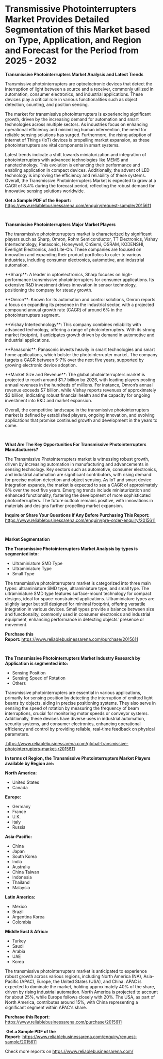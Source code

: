 <p><h1>Transmissive Photointerrupters Market Provides Detailed Segmentation of this Market based on Type, Application, and Region and Forecast for the Period from 2025 - 2032</h1></p><p><strong>Transmissive Photointerrupters Market Analysis and Latest Trends</strong></p>
<p><p>Transmissive photointerrupters are optoelectronic devices that detect the interruption of light between a source and a receiver, commonly utilized in automation, consumer electronics, and industrial applications. These devices play a critical role in various functionalities such as object detection, counting, and position sensing.</p><p>The market for transmissive photointerrupters is experiencing significant growth, driven by the increasing demand for automation and smart technologies across multiple sectors. As industries focus on enhancing operational efficiency and minimizing human intervention, the need for reliable sensing solutions has surged. Furthermore, the rising adoption of Internet of Things (IoT) devices is propelling market expansion, as these photointerrupters are vital components in smart systems.</p><p>Latest trends indicate a shift towards miniaturization and integration of photointerrupters with advanced technologies like MEMS and nanotechnology. This evolution is enhancing their performance and enabling application in compact devices. Additionally, the advent of LED technology is improving the efficiency and reliability of these systems. Overall, the Transmissive Photointerrupters Market is expected to grow at a CAGR of 8.4% during the forecast period, reflecting the robust demand for innovative sensing solutions worldwide.</p></p>
<p><strong>Get a Sample PDF of the Report:&nbsp;</strong> <a href="https://www.reliablebusinessarena.com/enquiry/request-sample/2015611?utm_campaign=1835&utm_medium=2&utm_source=Github&utm_content=ia&utm_term=17012025&utm_id=transmissive-photointerrupters">https://www.reliablebusinessarena.com/enquiry/request-sample/2015611</a></p>
<p>&nbsp;</p>
<p><strong>Transmissive Photointerrupters Major Market Players</strong></p>
<p><p>The transmissive photointerrupters market is characterized by significant players such as Sharp, Omron, Rohm Semiconductor, TT Electronics, Vishay Intertechnology, Panasonic, Honeywell, OnSemi, OSRAM, KODENSHI, Everlight Electronics, and Lite-On. These companies are focused on innovation and expanding their product portfolios to cater to various industries, including consumer electronics, automotive, and industrial automation.</p><p>**Sharp**: A leader in optoelectronics, Sharp focuses on high-performance transmissive photointerrupters for consumer applications. Its extensive R&D investment drives innovation in sensor technology, positioning the company for steady growth.</p><p>**Omron**: Known for its automation and control solutions, Omron reports a focus on expanding its presence in the industrial sector, with a projected compound annual growth rate (CAGR) of around 6% in the photointerrupters segment. </p><p>**Vishay Intertechnology**: This company combines reliability with advanced technology, offering a range of photointerrupters. With its strong market footprint, it anticipates growth driven by demand in automotive and industrial applications.</p><p>**Panasonic**: Panasonic invests heavily in smart technologies and smart home applications, which bolster the photointerrupter market. The company targets a CAGR between 5-7% over the next five years, supported by growing electronic device adoption.</p><p>**Market Size and Revenue**: The global photointerrupters market is projected to reach around $1.7 billion by 2026, with leading players posting annual revenues in the hundreds of millions. For instance, Omron’s annual revenue exceeds $7 billion, while Vishay reports revenues of approximately $3 billion, indicating robust financial health and the capacity for ongoing investment into R&D and market expansion.</p><p>Overall, the competitive landscape in the transmissive photointerrupters market is defined by established players, ongoing innovation, and evolving applications that promise continued growth and development in the years to come.</p></p>
<p>&nbsp;</p>
<p><strong>What Are The Key Opportunities For Transmissive Photointerrupters Manufacturers?</strong></p>
<p><p>The Transmissive Photointerrupters market is witnessing robust growth, driven by increasing automation in manufacturing and advancements in sensing technology. Key sectors such as automotive, consumer electronics, and industrial automation are significant contributors, with rising demand for precise motion detection and object sensing. As IoT and smart device integration expands, the market is expected to see a CAGR of approximately 8% over the next five years. Emerging trends include miniaturization and enhanced functionality, fostering the development of more sophisticated photointerrupters. The future outlook remains positive, with innovations in materials and designs further propelling market expansion.</p></p>
<p><strong>Inquire or Share Your Questions If Any Before Purchasing This Report:</strong> <a href="https://www.reliablebusinessarena.com/enquiry/pre-order-enquiry/2015611?utm_campaign=1835&utm_medium=2&utm_source=Github&utm_content=ia&utm_term=17012025&utm_id=transmissive-photointerrupters">https://www.reliablebusinessarena.com/enquiry/pre-order-enquiry/2015611</a></p>
<p>&nbsp;</p>
<p><strong>Market Segmentation</strong></p>
<p><strong>The Transmissive Photointerrupters Market Analysis by types is segmented into:</strong></p>
<p><ul><li>Ultraminiature SMD Type</li><li>Ultraminiature Type</li><li>Small Type</li></ul></p>
<p><p>The transmissive photointerrupters market is categorized into three main types: ultraminiature SMD type, ultraminiature type, and small type. The ultraminiature SMD type features surface-mount technology for compact designs, ideal for space-constrained applications. Ultraminiature types are slightly larger but still designed for minimal footprint, offering versatile integration in various devices. Small types provide a balance between size and functionality, commonly used in consumer electronics and industrial equipment, enhancing performance in detecting objects' presence or movement.</p></p>
<p><strong>Purchase this Report:&nbsp;</strong><a href="https://www.reliablebusinessarena.com/purchase/2015611?utm_campaign=1835&utm_medium=2&utm_source=Github&utm_content=ia&utm_term=17012025&utm_id=transmissive-photointerrupters">https://www.reliablebusinessarena.com/purchase/2015611</a></p>
<p>&nbsp;</p>
<p><strong>The Transmissive Photointerrupters Market Industry Research by Application is segmented into:</strong></p>
<p><ul><li>Sensing Position</li><li>Sensing Speed of Rotation</li><li>Others</li></ul></p>
<p><p>Transmissive photointerrupters are essential in various applications, primarily for sensing position by detecting the interruption of emitted light beams by objects, aiding in precise positioning systems. They also serve in sensing the speed of rotation by measuring the frequency of beam interruptions, crucial for monitoring motor speeds or conveyor systems. Additionally, these devices have diverse uses in industrial automation, security systems, and consumer electronics, enhancing operational efficiency and control by providing reliable, real-time feedback on physical parameters.</p></p>
<p><a href="https://www.reliablebusinessarena.com/global-transmissive-photointerrupters-market-r2015611?utm_campaign=1835&utm_medium=2&utm_source=Github&utm_content=ia&utm_term=17012025&utm_id=transmissive-photointerrupters">&nbsp;https://www.reliablebusinessarena.com/global-transmissive-photointerrupters-market-r2015611</a></p>
<p><strong>In terms of Region, the Transmissive Photointerrupters Market Players available by Region are:</strong></p>
<p>
    <p> <strong> North America: </strong>
        <ul>
            <li>United States</li>
            <li>Canada</li>
        </ul>
        </p> 
    <p> <strong> Europe: </strong>
        <ul>
            <li>Germany</li>
            <li>France</li>
            <li>U.K.</li>
            <li>Italy</li>
            <li>Russia</li>
        </ul>
        </p> 
    <p> <strong> Asia-Pacific: </strong>
        <ul>
            <li>China</li>
            <li>Japan</li>
            <li>South Korea</li>
            <li>India</li>
            <li>Australia</li>
            <li>China Taiwan</li>
            <li>Indonesia</li>
            <li>Thailand</li>
            <li>Malaysia</li>
        </ul>
        </p> 
    <p> <strong> Latin America: </strong>
        <ul>
            <li>Mexico</li>
            <li>Brazil</li>
            <li>Argentina Korea</li>
            <li>Colombia</li>
        </ul>
        </p> 
    <p> <strong> Middle East & Africa: </strong>
        <ul>
            <li>Turkey</li>
            <li>Saudi</li>
            <li>Arabia</li>
            <li>UAE</li>
            <li>Korea</li>
        </ul>
    </p>
    </p>
<p><p>The transmissive photointerrupters market is anticipated to experience robust growth across various regions, including North America (NA), Asia-Pacific (APAC), Europe, the United States (USA), and China. APAC is expected to dominate the market, holding approximately 40% of the share, driven by rising industrial automation. North America is projected to account for about 25%, while Europe follows closely with 20%. The USA, as part of North America, contributes around 15%, with China representing a significant segment within APAC's share.</p></p>
<p><strong>Purchase this Report: </strong><a href="https://www.reliablebusinessarena.com/purchase/2015611?utm_campaign=1835&utm_medium=2&utm_source=Github&utm_content=ia&utm_term=17012025&utm_id=transmissive-photointerrupters">https://www.reliablebusinessarena.com/purchase/2015611</a></p>
<p>&nbsp;<strong>Get a Sample PDF of the Report:&nbsp;&nbsp;</strong><a href="https://www.reliablebusinessarena.com/enquiry/request-sample/2015611?utm_campaign=1835&utm_medium=2&utm_source=Github&utm_content=ia&utm_term=17012025&utm_id=transmissive-photointerrupters">https://www.reliablebusinessarena.com/enquiry/request-sample/2015611</a></p>
<p><strong></strong></p>
<p>Check more reports on <a href="https://www.reliablebusinessarena.com/?utm_campaign=1835&utm_medium=2&utm_source=Github&utm_content=ia&utm_term=17012025&utm_id=transmissive-photointerrupters">https://www.reliablebusinessarena.com/</a></p>